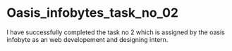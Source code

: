 # Oasis_infobytes_task_no_02
I have successfully completed the task no 2 which is assigned by the oasis infobyte as an web developement and designing intern.
